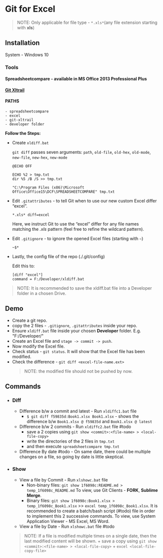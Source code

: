 # Git for Excel
> NOTE: Only applicable for file type - `*.xls*`(any file extension starting with **xls**) 

## Installation
System - Windows 10

### Tools
#### Spreadsheetcompare - available in MS Office 2013 Professional Plus
#### [Git Xltrail](https://www.xltrail.com/client)
#### PATHS
	- spreadsheetcompare
	- excel
	- git-xltrail
	- developer folder

**Follow the Steps:**
* Create `xldiff.bat`

	`git diff` passes seven arguments: `path`, `old-file`, `old-hex`, `old-mode`, `new-file`, `new-hex`, `new-mode`
	```console
	@ECHO OFF

	ECHO %2 > tmp.txt
	dir %5 /B /S >> tmp.txt

	"C:\Program Files (x86)\Microsoft Office\Office15\DCF\SPREADSHEETCOMPARE" tmp.txt
	```
* Edit `.gitattributes` - to tell Git when to use our new custom Excel differ “excel”. 
	```console
	*.xls* diff=excel
	```
	Here, we instruct Git to use the “excel” differ for any file names matching the *.xls* pattern (feel free to refine the wildcard pattern).
* Edit `.gitignore` - to ignore the opened Excel files (starting with `~`)
	```console
	~$*
	```
* Lastly, the config file of the repo (./.git/config)
	
	Edit this to:
	```console
	[diff "excel"]
    command = F:/Developer/xldiff.bat
	```
>	NOTE: It is recommended to save the xldiff.bat file into a Developer folder in a chosen Drive.


## Demo
* Create a git repo.
* copy the 2 files - `.gitignore`, `.gitattributes` inside your repo.
* Ensure `xldiff.bat` file inside your chosen **Developer** folder. E.g. "F:/Developer/"
* Create an Excel file and `stage -> commit -> push`.
* Now modify the Excel file.
* Check status - `git status`. It will show that the Excel file has been modified.
* Check the difference - `git diff <excel-file-name.ext>`
	> NOTE: the modified file should not be pushed by now.

## Commands
* ### Diff
	- Difference b/w a commit and latest - Run `xldiffc1.bat` file  
		+ `$ git diff f59835d:Book1.xlsx Book1.xlsx` - shows the difference b/w `Book1.xlsx @ f59835d` and `Book1.xlsx @ latest`
	- Difference b/w 2 commits - Run `xldiffc2.bat` file #todo 
		+ save a 2 copies using `git show <commit>:<file-name> > <local-file-copy>`
		+ write the directories of the 2 files in `tmp.txt`
		+ and then execute `spreadsheetcompare tmp.txt`
	- Difference By date #todo - On same date, there could be multiple changes on a file, so going by date is little skeptical.
* ### Show
	- View a file by Commit - Run `xlshowc.bat` file 
		+ Non-binary files: `git show 1f6098c:README.md > temp_1f6098c_README.md` To view, use Git Clients - __FORK__, __Sublime Merge__.
		+ Binary files: `git show 1f6098c:Book1.xlsx > temp_1f6098c_Book1.xlsx` >> `excel temp_1f6098c_Book1.xlsx`. It is recommended to create a batch/bash script (#todo) file in order to implement this 2 successive commands. To view, use System Application Viewer - MS Excel, MS Word. 
	- View a file by Date - Run `xlshowc.bat` file #todo
	> NOTE: If a file is modified multiple times on a single date, then the last modified content will be shown.
		+ save a copy using `git show <commit>:<file-name> > <local-file-copy>`
		+ `excel <local-file-copy-file>`
